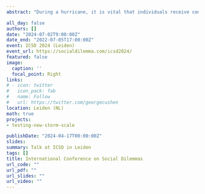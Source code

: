 ```yaml
---
abstract: "During a hurricane, it is vital that individuals receive communications that are easy to process and provide sufficient information to allow informed hurricane preparedness decisions and prevent loss of life. We study how the hurricane warning scale (traditional Saffir-Simpson Hurricane Wind Scale versus the newly developed Tropical Cyclone Severity Scale) impacts intent to evacuate and understanding of hurricane severity. We use a between-subject design where participants are assigned to either the traditional SSHWS or the new TCSS scale. We will collect data in a large-scale (~4000 participants) online experiment to examine potential differences in comprehension, risk perception and anticipated evacuation and preparation decisions among citizens in U.S. coastal states prone to hurricanes. We test the hypotheses that the new scale increases understanding about the main hazard, increases evacuation intent for severe events and increases relevant precautionary measures (window protection for wind-driven storms, sandbags for rainfall-driven storms)."

all_day: false
authors: []
date: "2024-07-02T9:00:00Z"
date_end: "2022-07-05T17:00:00Z"
event: ICSD 2024 (Leiden)
event_url: https://socialdilemma.com/icsd2024/
featured: false
image:
  caption: ''
  focal_point: Right
links:
# - icon: twitter
#   icon_pack: fab
#   name: Follow
#   url: https://twitter.com/georgecushen
location: Leiden (NL)
math: true
projects:
- testing-new-storm-scale

publishDate: "2024-04-17T00:00:00Z"
slides: 
summary: Talk at ICSD in Leiden
tags: []
title: International Conference on Social Dilemmas
url_code: ""
url_pdf: ""
url_slides: ""
url_video: ""
---
```

